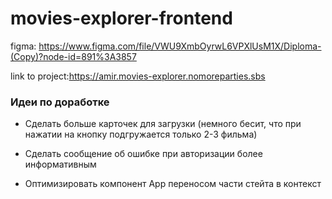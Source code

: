 # movies-explorer-frontend

figma: https://www.figma.com/file/VWU9XmbOyrwL6VPXlUsM1X/Diploma-(Copy)?node-id=891%3A3857

link to project:https://amir.movies-explorer.nomoreparties.sbs

### Идеи по доработке

* Сделать больше карточек для загрузки (немного бесит, что при нажатии на кнопку подгружается только 2-3 фильма)

* Сделать сообщение об ошибке при авторизации более информативным

* Оптимизировать компонент App переносом части стейта в контекст
